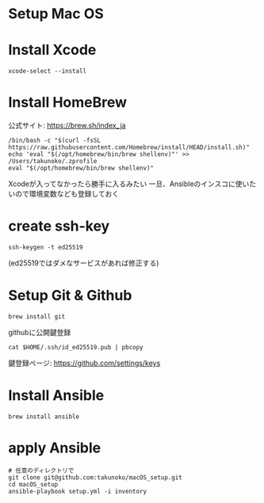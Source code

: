 # Setup Mac OS

# Install Xcode
```
xcode-select --install
```

# Install HomeBrew
公式サイト: https://brew.sh/index_ja
```
/bin/bash -c "$(curl -fsSL https://raw.githubusercontent.com/Homebrew/install/HEAD/install.sh)"
echo 'eval "$(/opt/homebrew/bin/brew shellenv)"' >> /Users/takunoko/.zprofile
eval "$(/opt/homebrew/bin/brew shellenv)"
```
Xcodeが入ってなかったら勝手に入るみたい
一旦、Ansibleのインスコに使いたいので環境変数なども登録しておく

# create ssh-key
```
ssh-keygen -t ed25519
```
(ed25519ではダメなサービスがあれば修正する)

# Setup Git & Github
```
brew install git
```

githubに公開鍵登録
```
cat $HOME/.ssh/id_ed25519.pub | pbcopy
```
鍵登録ページ: https://github.com/settings/keys

# Install Ansible
```
brew install ansible
```

# apply Ansible
```
# 任意のディレクトリで
git clone git@github.com:takunoko/macOS_setup.git
cd macOS_setup
ansible-playbook setup.yml -i inventory
```

